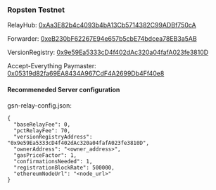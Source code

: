 ### Ropsten Testnet

RelayHub: [0xAa3E82b4c4093b4bA13Cb5714382C99ADBf750cA](https://ropsten.etherscan.io/address/0xAa3E82b4c4093b4bA13Cb5714382C99ADBf750cA)

Forwarder: [0xeB230bF62267E94e657b5cbE74bdcea78EB3a5AB](https://ropsten.etherscan.io/address/0xeB230bF62267E94e657b5cbE74bdcea78EB3a5AB)

VersionRegistry: [0x9e59Ea5333cD4f402dAc320a04fafA023fe3810D](https://ropsten.etherscan.io/address/0x9e59Ea5333cD4f402dAc320a04fafA023fe3810D)

Accept-Everything Paymaster: [0x05319d82fa69EA8434A967CdF4A2699Db4Ff40e8](https://ropsten.etherscan.io/address/0x05319d82fa69EA8434A967CdF4A2699Db4Ff40e8)

#### Recommeneded Server configuration
gsn-relay-config.json:
```
{
  "baseRelayFee": 0,
  "pctRelayFee": 70,
  "versionRegistryAddress": "0x9e59Ea5333cD4f402dAc320a04fafA023fe3810D",
  "ownerAddress": "<owner_address>",
  "gasPriceFactor": 1,
  "confirmationsNeeded": 1,
  "registrationBlockRate": 500000,
  "ethereumNodeUrl": "<node_url>"
}
```
